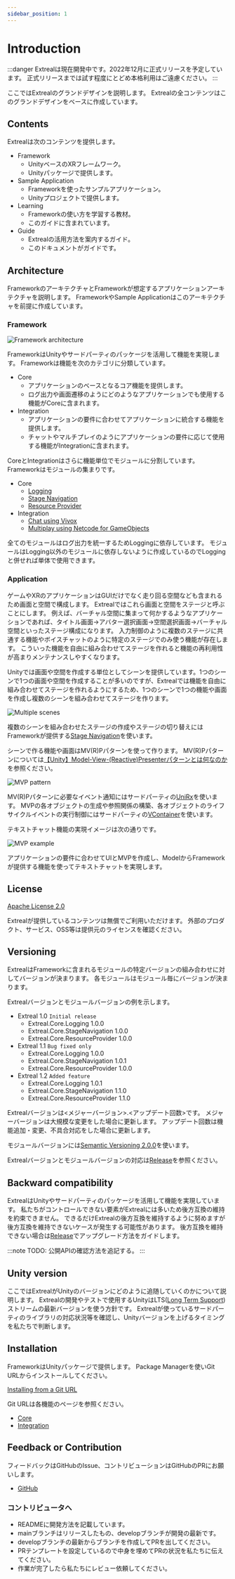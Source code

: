 ```yaml
---
sidebar_position: 1
---
```


# Introduction

:::danger
Extrealは現在開発中です。2022年12月に正式リリースを予定しています。
正式リリースまでは試す程度にとどめ本格利用はご遠慮ください。
:::

ここではExtrealのグランドデザインを説明します。
Extrealの全コンテンツはこのグランドデザインをベースに作成しています。

## Contents

Extrealは次のコンテンツを提供します。

- Framework
  - UnityベースのXRフレームワーク。
  - Unityパッケージで提供します。
- Sample Application
  - Frameworkを使ったサンプルアプリケーション。
  - Unityプロジェクトで提供します。
- Learning
  - Frameworkの使い方を学習する教材。
  - このガイドに含まれています。
- Guide
  - Extrealの活用方法を案内するガイド。
  - このドキュメントがガイドです。

## Architecture

FrameworkのアーキテクチャとFrameworkが想定するアプリケーションアーキテクチャを説明します。
FrameworkやSample Applicationはこのアーキテクチャを前提に作成しています。

### Framework

![Framework architecture](/img/fw-arch.png)

FrameworkはUnityやサードパーティのパッケージを活用して機能を実現します。
Frameworkは機能を次のカテゴリに分類しています。

- Core
  - アプリケーションのベースとなるコア機能を提供します。
  - ログ出力や画面遷移のようにどのようなアプリケーションでも使用する機能がCoreに含まれます。
- Integration
  - アプリケーションの要件に合わせてアプリケーションに統合する機能を提供します。
  - チャットやマルチプレイのようにアプリケーションの要件に応じて使用する機能がIntegrationに含まれます。

CoreとIntegrationはさらに機能単位でモジュールに分割しています。
Frameworkはモジュールの集まりです。

- Core
  - [Logging](/core/logging)
  - [Stage Navigation](/core/stage-navigation)
  - [Resource Provider](/core/resource-provider)
- Integration
  - [Chat using Vivox](/integration/chat.vivox)
  - [Multiplay using Netcode for GameObjects](/integration/multiplay.ngo)

全てのモジュールはログ出力を統一するためLoggingに依存しています。
モジュールはLogging以外のモジュールに依存しないように作成しているのでLoggingと併せれば単体で使用できます。

### Application

ゲームやXRのアプリケーションはGUIだけでなく走り回る空間なども含まれるため画面と空間で構成します。
Extrealではこれら画面と空間をステージと呼ぶことにします。
例えば、バーチャル空間に集まって何かするようなアプリケーションであれば、タイトル画面→アバター選択画面→空間選択画面→バーチャル空間といったステージ構成になります。
入力制御のように複数のステージに共通する機能やボイスチャットのように特定のステージでのみ使う機能が存在します。
こういった機能を自由に組み合わせてステージを作れると機能の再利用性が高まりメンテナンスしやすくなります。

Unityでは画面や空間を作成する単位としてシーンを提供しています。1つのシーンで1つの画面や空間を作成することが多いのですが、Extrealでは機能を自由に組み合わせてステージを作れるようにするため、1つのシーンで1つの機能や画面を作成し複数のシーンを組み合わせてステージを作ります。

![Multiple scenes](/img/multi-scenes.png)

複数のシーンを組み合わせたステージの作成やステージの切り替えにはFrameworkが提供する[Stage Navigation](/core/stage-navigation)を使います。

シーンで作る機能や画面はMV(R)Pパターンを使って作ります。
MV(R)Pパターンについては[【Unity】Model-View-(Reactive)Presenterパターンとは何なのか](https://qiita.com/toRisouP/items/5365936fc14c7e7eabf9)を参照ください。

![MVP pattern](/img/mvp-pattern.png)

MV(R)Pパターンに必要なイベント通知にはサードパーティの[UniRx](https://github.com/neuecc/UniRx)を使います。
MVPの各オブジェクトの生成や参照関係の構築、各オブジェクトのライフサイクルイベントの実行制御にはサードパーティの[VContainer](https://vcontainer.hadashikick.jp/)を使います。

テキストチャット機能の実現イメージは次の通りです。

![MVP example](/img/mvp-example.png)

アプリケーションの要件に合わせてUIとMVPを作成し、ModelからFrameworkが提供する機能を使ってテキストチャットを実現します。

## License

[Apache License 2.0](https://www.apache.org/licenses/LICENSE-2.0)

Extrealが提供しているコンテンツは無償でご利用いただけます。
外部のプロダクト、サービス、OSS等は提供元のライセンスを確認ください。

## Versioning

ExtrealはFrameworkに含まれるモジュールの特定バージョンの組み合わせに対してバージョンが決まります。
各モジュールはモジュール毎にバージョンが決まります。

Extrealバージョンとモジュールバージョンの例を示します。

- Extreal 1.0 `Initial release`
  - Extreal.Core.Logging 1.0.0
  - Extreal.Core.StageNavigation 1.0.0
  - Extreal.Core.ResourceProvider 1.0.0
- Extreal 1.1 `Bug fixed only`
  - Extreal.Core.Logging 1.0.0
  - Extreal.Core.StageNavigation 1.0.1
  - Extreal.Core.ResourceProvider 1.0.0
- Extreal 1.2 `Added feature`
  - Extreal.Core.Logging 1.0.1
  - Extreal.Core.StageNavigation 1.1.0
  - Extreal.Core.ResourceProvider 1.1.0

Extrealバージョンは<メジャーバージョン>.<アップデート回数>です。
メジャーバージョンは大規模な変更をした場合に更新します。
アップデート回数は機能追加・変更、不具合対応をした場合に更新します。

モジュールバージョンには[Semantic Versioning 2.0.0](https://semver.org/)を使います。

Extrealバージョンとモジュールバージョンの対応は[Release](/category/release)を参照ください。

## Backward compatibility

ExtrealはUnityやサードパーティのパッケージを活用して機能を実現しています。
私たちがコントロールできない要素がExtrealには多いため後方互換の維持を約束できません。
できるだけExtrealの後方互換を維持するように努めますが後方互換を維持できないケースが発生する可能性があります。
後方互換を維持できない場合は[Release](/category/release)でアップグレード方法をガイドします。

:::note
TODO: 公開APIの確認方法を追記する。
:::

## Unity version

ここではExtrealがUnityのバージョンにどのように追随していくのかについて説明します。
Extrealの開発やテストで使用するUnityはLTS([Long Term Support](https://unity3d.com/unity/qa/lts-releases))ストリームの最新バージョンを使う方針です。
Extrealが使っているサードパーティのライブラリの対応状況等を確認し、Unityバージョンを上げるタイミングを私たちで判断します。

## Installation

FrameworkはUnityパッケージで提供します。
Package Managerを使いGit URLからインストールしてください。

[Installing from a Git URL](https://docs.unity3d.com/2021.3/Documentation/Manual/upm-ui-giturl.html)

Git URLは各機能のページを参照ください。

- [Core](/category/core)
- [Integration](/category/integration)

## Feedback or Contribution

フィードバックはGitHubのIssue、コントリビューションはGitHubのPRにお願いします。

- [GitHub](https://github.com/extreal-dev)

### コントリビュータへ

- READMEに開発方法を記載しています。
- mainブランチはリリースしたもの、developブランチが開発の最新です。
- developブランチの最新からブランチを作成してPRを出してください。
- PRテンプレートを設定しているので中身を埋めてPRの状況を私たちに伝えてください。
- 作業が完了したら私たちにレビュー依頼してください。
